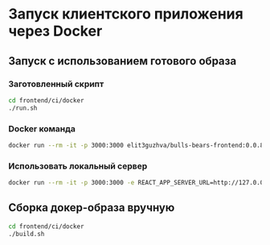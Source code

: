 # Запуск клиентского приложения через Docker

## Запуск с использованием готового образа
### Заготовленный скрипт
```bash
cd frontend/ci/docker
./run.sh
```

### Docker команда
```bash
docker run --rm -it -p 3000:3000 elit3guzhva/bulls-bears-frontend:0.0.8
```

### Использовать локальный сервер
```bash
docker run --rm -it -p 3000:3000 -e REACT_APP_SERVER_URL=http://127.0.0.1:5000 elit3guzhva/bulls-bears-frontend:0.0.8
```

## Сборка докер-образа вручную
```bash
cd frontend/ci/docker
./build.sh
```
